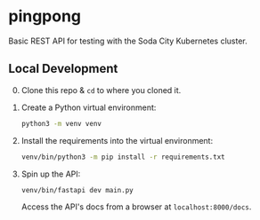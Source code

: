 # pingpong

Basic REST API for testing with the Soda City Kubernetes cluster.

## Local Development

0. Clone this repo & `cd` to where you cloned it.

1. Create a Python virtual environment:

    ```sh
    python3 -m venv venv
    ```

2. Install the requirements into the virtual environment:

    ```sh
    venv/bin/python3 -m pip install -r requirements.txt
    ```

3. Spin up the API:

    ```sh
    venv/bin/fastapi dev main.py
    ```

    Access the API's docs from a browser at `localhost:8000/docs`.
